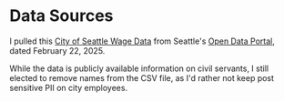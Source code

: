 # Data Sources

I pulled this [City of Seattle Wage Data](https://data.seattle.gov/City-Administration/City-of-Seattle-Wage-Data/2khk-5ukd/about_data) from
Seattle's [Open Data Portal](https://data.seattle.gov/), dated February 22, 2025.

While the data is publicly available information on civil servants, I still elected to remove names from the CSV file, as I'd rather not keep post sensitive PII on city employees.
